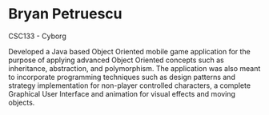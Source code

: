 # Bryan Petruescu
CSC133 - Cyborg

Developed a Java based Object Oriented mobile game application for the purpose of applying advanced Object Oriented concepts such as inheritance, abstraction, and polymorphism. The application was also meant to incorporate programming techniques such as design patterns and strategy implementation for non-player controlled characters, a  complete Graphical User Interface and animation for visual effects and moving objects.
